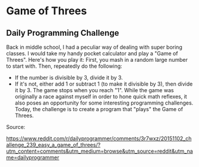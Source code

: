# Game of Threes
## Daily Programming Challenge


Back in middle school, I had a peculiar way of dealing with super boring classes. I would take my handy pocket calculator and play a "Game of Threes". Here's how you play it:
First, you mash in a random large number to start with. Then, repeatedly do the following:
* If the number is divisible by 3, divide it by 3.
* If it's not, either add 1 or subtract 1 (to make it divisible by 3), then divide it by 3.
The game stops when you reach "1".
While the game was originally a race against myself in order to hone quick math reflexes, it also poses an opportunity for some interesting programming challenges. Today, the challenge is to create a program that "plays" the Game of Threes.

Source:

https://www.reddit.com/r/dailyprogrammer/comments/3r7wxz/20151102_challenge_239_easy_a_game_of_threes/?utm_content=comments&utm_medium=browse&utm_source=reddit&utm_name=dailyprogrammer
